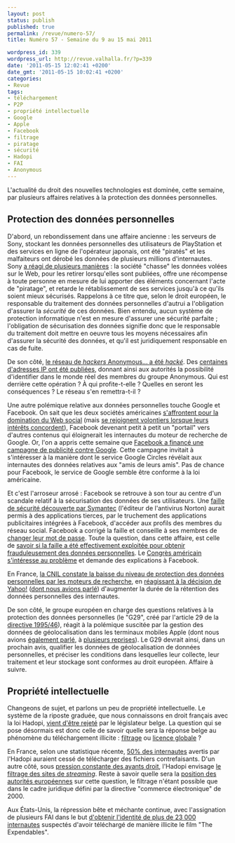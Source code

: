 ```yaml
---
layout: post
status: publish
published: true
permalink: /revue/numero-57/
title: Numéro 57 - Semaine du 9 au 15 mai 2011

wordpress_id: 339
wordpress_url: http://revue.valhalla.fr/?p=339
date: '2011-05-15 12:02:41 +0200'
date_gmt: '2011-05-15 10:02:41 +0200'
categories:
- Revue
tags:
- téléchargement
- P2P
- propriété intellectuelle
- Google
- Apple
- Facebook
- filtrage
- piratage
- sécurité
- Hadopi
- FAI
- Anonymous
---
```

<p>L'actualité du droit des nouvelles technologies est dominée, cette semaine, par plusieurs affaires relatives à la protection des données personnelles.</p>
<h2>Protection des données personnelles</h2>
<p>D'abord, un rebondissement dans une affaire ancienne : les serveurs de Sony, stockant les données personnelles des utilisateurs de PlayStation et des services en ligne de l'opérateur japonais, ont été "piratés" et les malfaiteurs ont dérobé les données de plusieurs millions d'internautes. Sony <a href="http://www.zdnet.fr/actualites/psn-pirate-sony-sauve-les-donnees-de-2-500-personnes-publiees-sur-un-site-web-39760581.htm">a réagi de plusieurs manières</a> : la société "chasse" les données volées sur le Web, pour les retirer lorsqu'elles sont publiées, offre une récompense à toute personne en mesure de lui apporter des éléments concernant l'acte de "piratage", et retarde le rétablissement de ses services jusqu'à ce qu'ils soient mieux sécurisés. Rappelons à ce titre que, selon le droit européen, le responsable du traitement des données personnelles d'autrui a l'obligation d'assurer la <i>sécurité</i> de ces données. Bien entendu, aucun système de protection informatique n'est en mesure d'assurer une sécurité parfaite ; l'obligation de sécurisation des données signifie donc que le responsable du traitement doit mettre en oeuvre tous les moyens nécessaires afin d'assurer la sécurité des données, et qu'il est juridiquement responsable en cas de fuite.</p>
<p>De son côté, <a href="http://www.numerama.com/magazine/18738-anonymous-corrompu-des-centaines-d-adresses-ip-publiees.html">le réseau de <i>hackers</i> Anonymous... a été <i>hacké</i></a>. Des <a href="http://www.zdnet.fr/actualites/anonymous-pirate-des-adresses-ip-publiees-et-sony-se-lance-dans-la-chasse-aux-pirates-39760643.htm">centaines d'adresses IP ont été publiées</a>, donnant ainsi aux autorités la possibilité d'identifier dans le monde réel des membres du groupe Anonymous. Qui est derrière cette opération ? À qui profite-t-elle ? Quelles en seront les conséquences ? Le réseau s'en remettra-t-il ?</p>
<p>Une autre polémique relative aux données personnelles touche Google et Facebook. On sait que les deux sociétés américaines <a href="http://www.zdnet.fr/actualites/facebook-s-explique-sur-sa-campagne-anti-google-et-fait-son-mea-culpa-39760767.htm">s'affrontent pour la domination du Web social</a> (mais <a href="http://www.lemonde.fr/technologies/article/2011/05/09/facebook-et-google-s-opposent-a-une-proposition-de-loi-californienne-sur-la-vie-privee_1519254_651865.html">se rejoignent volontiers lorsque leurs intérêts concordent</a>), Facebook devenant petit à petit un "portail" vers d'autres contenus qui éloignerait les internautes du moteur de recherche de Google. Or, l'on a appris cette semaine que <a href="http://www.lemonde.fr/technologies/article/2011/05/12/facebook-a-finance-une-campagne-anti-google_1521051_651865.html">Facebook a financé une campagne de publicité contre Google</a>. Cette campagne invitait à s'intéresser à la manière dont le service Google Circles révélait aux internautes des données relatives aux "amis de leurs amis". Pas de chance pour Facebook, le service de Google semble être conforme à la loi américaine.</p>
<p>Et c'est l'arroseur arrosé : Facebook se retrouve à son tour au centre d'un scandale relatif à la sécurisation des données de ses utilisateurs. Une <a href="http://www.zdnet.fr/actualites/faille-100-000-applications-facebook-ouvertes-aux-indiscretions-39760674.htm">faille de sécurité découverte par Symantec</a> (l'éditeur de l'antivirus Norton) aurait permis à des applications tierces, par le truchement des applications publicitaires intégrées à Facebook, d'accéder aux profils des membres du réseau social. Facebook a corrigé la faille et conseille à ses membres de <a href="http://www.silicon.fr/facebook-expose-a-son-tour-les-donnees-personnelles-de-ses-utilisateurs-51396.html">changer leur mot de passe</a>. Toute la question, dans cette affaire, est celle de <a href="http://www.pcinpact.com/actu/news/63512-facebook-fuite-massive-donnees.htm">savoir si la faille a été effectivement exploitée pour obtenir frauduleusement des données personnelles</a>. Le <a href="http://www.zdnet.fr/actualites/faille-facebook-somme-par-des-parlementaires-americains-de-s-expliquer-39760720.htm">Congrès américain s'intéresse au problème</a> et demande des explications à Facebook.</p>
<p>En France, <a href="http://www.zdnet.fr/actualites/la-cnil-constate-un-recul-du-respect-de-la-vie-privee-sur-les-moteurs-de-recherche-39760638.htm">la CNIL constate la baisse du niveau de protection des données personnelles par les moteurs de recherche</a>, en <a href="http://www.numerama.com/magazine/18742-la-cnil-deplore-la-reculade-de-yahoo-sur-la-conservation-des-donnees.html">réagissant à la décision de Yahoo!</a> (<a href="http://revue.valhalla.fr/numeros/54/">dont nous avions parlé</a>) d'augmenter la durée de la rétention des données personnelles des internautes.</p>
<p>De son côté, le groupe européen en charge des questions relatives à la protection des données personnelles (le "G29", créé par l'article 29 de la <a href="http://eur-lex.europa.eu/LexUriServ/LexUriServ.do?uri=CELEX:31995L0046:fr:HTML">directive 1995/46</a>), réagit à la polémique suscitée par la gestion des données de géolocalisation dans les terminaux mobiles Apple (dont nous avions <a href="http://revue.valhalla.fr/numeros/54/">également parlé</a>, à <a href="http://revue.valhalla.fr/numeros/55/">plusieurs reprises</a>). Le G29 devrait ainsi, dans un prochain avis, qualifier les données de géolocalisation de données personnelles, et préciser les conditions dans lesquelles leur collecte, leur traitement et leur stockage sont conformes au droit européen. Affaire à suivre.</p>
<h2>Propriété intellectuelle</h2>
<p>Changeons de sujet, et parlons un peu de propriété intellectuelle. Le système de la riposte graduée, que nous connaissons en droit français avec la loi Hadopi, <a href="http://www.pcinpact.com/actu/news/63524-hadopi-belgique-riposte-graduee-licence-globale.htm">vient d'être rejeté</a> par le législateur belge. La question qui se pose désormais est donc celle de savoir quelle sera la réponse belge au phénomène du téléchargement illicite : <a href="http://www.numerama.com/magazine/18776-la-hadopi-belge-est-enterree-mais-pas-le-filtrage.html">filtrage</a> ou <a href="http://www.pcinpact.com/actu/news/63524-hadopi-belgique-riposte-graduee-licence-globale.htm">licence globale</a> ? </p>
<p>En France, selon une statistique récente, <a href="http://www.numerama.com/magazine/18752-hadopi-50-des-avertis-auraient-arrete-de-pirater.html">50% des internautes</a> avertis par l'Hadopi auraient cessé de télécharger des fichiers contrefaisants. D'un autre côté, sous <a href="http://www.pcinpact.com/actu/news/63527-hadopi-p2p-cinema-streaming-ddl.htm">pression constante des ayants droit</a>, l'Hadopi envisage <a href="http://www.numerama.com/magazine/18774-les-producteurs-de-cinema-demandent-le-filtrage-du-streaming.html">le filtrage des sites de <i>streaming</i></a>. Reste à savoir quelle sera la <a href="http://www.numerama.com/magazine/18778-filtrage-bruxelles-proche-de-ceder-aux-pressions-des-ayants-droit.html">position des autorités européennes</a> sur cette question, le filtrage n'étant possible que dans le cadre juridique défini par la directive "commerce électronique" de 2000.</p>
<p>Aux États-Unis, la répression bête et méchante continue, avec l'assignation de plusieurs FAI dans le but <a href="http://www.zdnet.fr/actualites/etats-unis-23-000-internautes-poursuivis-pour-avoir-telecharge-le-meme-film-39760700.htm#xtor=RSS-1">d'obtenir l'identité de plus de 23 000 internautes</a> suspectés d'avoir téléchargé de manière illicite le film "The Expendables".</p>
